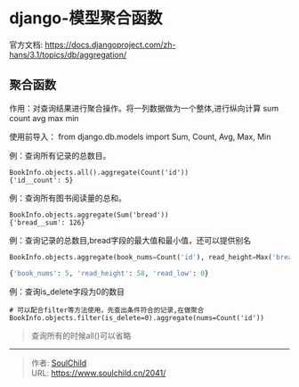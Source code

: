 # django-模型聚合函数

<!--more-->
官方文档: https://docs.djangoproject.com/zh-hans/3.1/topics/db/aggregation/

## 聚合函数

作用：对查询结果进行聚合操作。将一列数据做为一个整体,进行纵向计算
sum count avg max min

使用前导入：
from django.db.models import Sum, Count, Avg, Max, Min

例：查询所有记录的总数目。
```
BookInfo.objects.all().aggregate(Count('id'))
{'id__count': 5}
```

例：查询所有图书阅读量的总和。
```
BookInfo.objects.aggregate(Sum('bread'))
{'bread__sum': 126}
```

例：查询记录的总数目,bread字段的最大值和最小值，还可以提供别名
```python
BookInfo.objects.aggregate(book_nums=Count('id'), read_height=Max('bread'), read_low=Min('bread'))

{'book_nums': 5, 'read_height': 58, 'read_low': 0}
```

例：查询is_delete字段为0的数目
```
# 可以配合filter等方法使用，先查出条件符合的记录,在做聚合
BookInfo.objects.filter(is_delete=0).aggregate(nums=Count('id'))
```

> 查询所有的时候all()可以省略


---

> 作者: [SoulChild](https://www.soulchild.cn)  
> URL: https://www.soulchild.cn/2041/  

